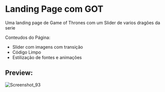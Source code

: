# Landing Page com GOT  

Uma landing page de Game of Thrones com um Slider de varios dragões da serie

Conteudos do Página:

- Slider com imagens com transição
- Código Limpo
- Estilização de fontes e animações

## Preview:
![Screenshot_93](https://github.com/user-attachments/assets/d9bb16a7-bcd0-4f48-8970-329ca20cb049)
